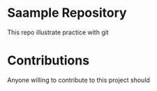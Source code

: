# Saample Repository

This repo illustrate practice with git

# Contributions

Anyone willing to contribute to this project should 